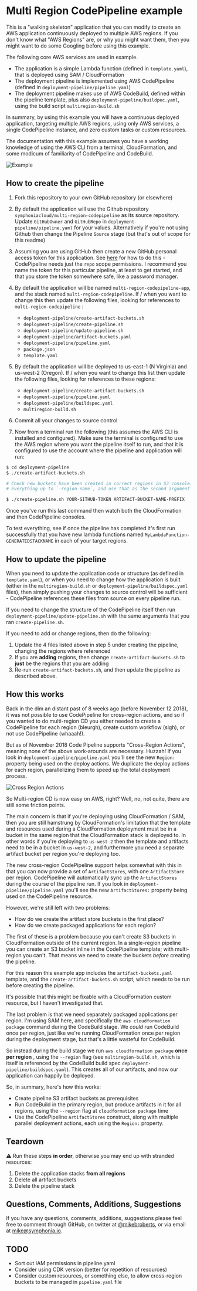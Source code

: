 # Multi Region CodePipeline example

This is a "walking skeleton" application that you can modify to create an AWS application
continuously deployed to multiple AWS regions. If you don't know what "AWS Regions" are, or why you might want them, then you might want to do some Googling before using this example.

The following core AWS services are used in example.

* The application is a simple Lambda function (defined in `template.yaml`), that is deployed using SAM / CloudFormation
* The deployment pipeline is implemented using AWS CodePipeline (defined in `deployment-pipeline/pipeline.yaml`)
* The deployment pipeline makes use of AWS CodeBuild, defined within the pipeline template, plus also `deployment-pipeline/buildpec.yaml`, using the build script `multiregion-build.sh`

In summary, by using this example you will have a continuous deployed application, targeting multiple AWS regions, using only AWS services, a single CodePipeline instance, and zero custom tasks or custom resources.

The documentation with this example assumes you have a working knowledge of using the AWS CLI from a terminal, CloudFormation, and some modicum of familiarity of CodePipeline and CodeBuild.

![Example](images/example-output.png "Example of 2 region deployment")

## How to create the pipeline

1. Fork this repository to your own GitHub repository (or elsewhere)

1. By default the application will use the Github repository `symphoniacloud/multi-region-codepipeline` as its source repository. Update `GitHubOwner` and `GitHubRepo` in `deployment-pipeline/pipeline.yaml` for your values. Alternatively if you're not using Github then change the Pipeline `Source` stage (but that's out of scope for this readme)

1. Assuming you are using GitHub then create a new GitHub personal access token for this application. See [here](https://help.github.com/articles/creating-a-personal-access-token-for-the-command-line/) for how to do this - CodePipeline needs just the `repo` scope permissions. I recommend you name the token for this particular pipeline, at least to get started, and that you store the token somewhere safe, like a password manager.

1. By default the application will be named `multi-region-codepipeline-app`, and the stack
named `multi-region-codepipeline`. If / when you want to change this then update the following files, looking for references to `multi-region-codepipeline` :
    * `deployment-pipeline/create-artifact-buckets.sh`
    * `deployment-pipeline/create-pipeline.sh`
    * `deployment-pipeline/update-pipeline.sh`
    * `deployment-pipeline/artifact-buckets.yaml`
    * `deployment-pipeline/pipeline.yaml`
    * `package.json`
    * `template.yaml`

1. By default the application will be deployed to us-east-1 (N Virginia) and us-west-2 (Oregon). If / when you want to change this list then update the following files, looking for references to these regions:
    * `deployment-pipeline/create-artifact-buckets.sh`
    * `deployment-pipeline/pipeline.yaml`
    * `deployment-pipeline/buildspec.yaml`
    * `multiregion-build.sh`

1. Commit all your changes to source control

1. Now from a terminal run the following (this assumes the AWS CLI is installed and configured). Make sure the terminal is configured to use the AWS region where you want the pipeline itself to run, and that it is configured to use the account where the pipeline and application will run:

``` bash
$ cd deployment-pipeline
$ ./create-artifact-buckets.sh

# Check new buckets have been created in correct regions in S3 console. Take the prefix,
# everything up to `-region-name`, and use that as the second argument below

$ ./create-pipeline.sh YOUR-GITHUB-TOKEN ARTIFACT-BUCKET-NAME-PREFIX
```

Once you've run this last command then watch both the CloudFormation and then CodePipeline consoles.

To test everything, see if once the pipeline has completed it's first run successfully that you have new lambda functions named `MyLambdaFunction-GENERATEDSTACKNAME` in each of your target regions.

## How to update the pipeline

When you need to update the application code or structure (as defined in `template.yaml`), or when you need to change how the application is built (either in the `multiregion-build.sh` or `deployment-pipeline/buildspec.yaml` files), then simply pushing your changes to source control will be sufficient - CodePipeline references these files from source on every pipeline run.

If you need to change the structure of the CodePipeline itself then run `deployment-pipeline/update-pipeline.sh` with the same arguments that you ran `create-pipeline.sh`.

If you need to add or change regions, then do the following:

1. Update the 4 files listed above in step 5 under creating the pipeline, changing the regions where referenced
2. If you are **adding** regions, then change `create-artifact-buckets.sh` to **just** be the regions that you are adding
3. Re-run `create-artifact-buckets.sh`, and then update the pipeline as described above.

## How this works

Back in the dim an distant past of 8 weeks ago (before November 12 2018), it was not possible to use CodePipeline for cross-region actions, and so if you wanted to do multi-region CD you either needed to create a CodePipeline for each region (bleurgh), create custom workflow (sigh), or not use CodePipeline (whaaah!).

But as of November 2018 Code Pipeline supports "Cross-Region Actions", meaning none of the above work-arounds are necessary. Huzzah! If you look in `deployment-pipeline/pipeline.yaml` you'll see the new `Region:` property being used on the deploy actions. We duplicate the deploy actions for each region, parallelizing them to speed up the total deployment process.

![Cross Region Actions](images/cross-region-symbols.png "Cross Region Actions")

So Multi-region CD is now easy on AWS, right? Well, no, not quite, there are still some friction points.

The main concern is that if you're deploying using CloudFormation / SAM, then you are still hamstrung by CloudFormation's limitation that the template and resources used during a CloudFormation deployment must be in a bucket in the same region that the CloudFormation stack is deployed to. In other words if you're deploying to `us-west-2` then the template and artifacts need to be in a bucket in `us-west-2`, and furthermore you need a separate artifact bucket per region you're deploying too.

The new cross-region CodePipeline support helps somewhat with this in that you can now provide a set of `ArtifactStores`, with one `ArtifactStore` per region. CodePipeline will automatically sync up the `ArtifactStores` during the course of the pipeline run. If you look in `deployment-pipeline/pipeline.yaml` you'll see the new `ArtifactStores:` property being used on the CodePipeline resource. 

However, we're still left with two problems:

* How do we create the artifact store buckets in the first place?
* How do we create packaged applications for each region?

The first of these is a problem because you can't create S3 buckets in CloudFormation outside of the current region. In a single-region pipeline you can create an S3 bucket inline in the CodePipeline template; with multi-region you can't. That means we need to create the buckets *before* creating the pipeline.

For this reason this example app includes the `artifact-buckets.yaml` template, and the `create-artifact-buckets.sh` script, which needs to be run before creating the pipeline.

It's possible that this might be fixable with a CloudFormation custom resource, but I haven't investigated that.

The last problem is that we need separately packaged applications per region. I'm using SAM here, and specifically the `aws cloudformation package` command during the CodeBuild stage. We *could* run CodeBuild once per region, just like we're running CloudFormation once per region during the deployment stage, but that's a little wasteful for CodeBuild.

So instead during the build stage we run `aws cloudformation package` **once per region** , using the `--region` flag (see `multiregion-build.sh`, which is itself is referenced by the CodeBuild build spec `deployment-pipeline/buildspec.yaml`). This creates all of our artifacts, and now our application can happily be deployed.

So, in summary, here's how this works:

- Create pipeline S3 artifact buckets as prerequisites
- Run CodeBuild in the primary region, but produce artifacts in it for all regions, using the `--region` flag at `cloudformation package` time
- Use the CodePipeline `ArtifactStores` construct, along with multiple parallel deployment actions, each using the `Region:` property.

## Teardown

:warning: Run these steps **in order**, otherwise you may end up with stranded resources:

1. Delete the application stacks **from all regions**
1. Delete all artifact buckets
1. Delete the pipeline stack

## Questions, Comments, Additions, Suggestions

If you have any questions, comments, additions, suggestions please feel free to comment through GitHub, on twitter at [@mikebroberts](https://twitter.com/mikebroberts), or via email at mike@symphonia.io.

## TODO

* Sort out IAM permissions in pipeline.yaml
* Consider using CDK version (better for repetition of resources)
* Consider custom resources, or something else, to allow cross-region buckets to be managed in `pipeline.yaml` file
